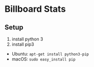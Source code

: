 # Billboard Stats

## Setup

1. install python 3
2. install pip3
  * Ubuntu: `apt-get install python3-pip`
  * macOS: `sudo easy_install pip`
